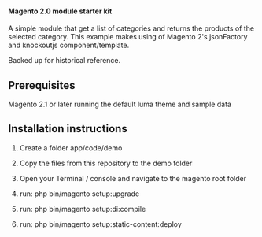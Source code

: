 #### Magento 2.0 module starter kit

A simple module that get a list of categories and returns the products of the selected category.
This example makes using of Magento 2's jsonFactory and knockoutjs component/template.

Backed up for historical reference.

## Prerequisites
Magento 2.1 or later running the default luma theme and sample data


## Installation instructions

1) Create a folder app/code/demo

2) Copy the files from this repository to the demo folder

3) Open your Terminal / console and navigate to the magento root folder

4) run: php bin/magento setup:upgrade

5) run: php bin/magento setup:di:compile

6) run: php bin/magento setup:static-content:deploy
